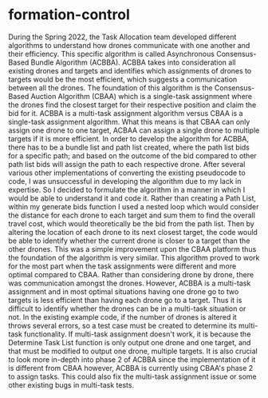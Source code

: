 # formation-control
During the Spring 2022, the Task Allocation team developed different algorithms to understand how drones communicate with one another and their efficiency. This specific algorithm is called Asynchronous Consensus-Based Bundle Algorithm (ACBBA). 
ACBBA takes into consideration all existing drones and targets and identifies which assignments of drones to targets would be the most efficient, which suggests a communication between all the drones. The foundation of this algorithm is the Consensus-Based Auction Algorithm (CBAA) which is a single-task assignment where the drones find the closest target for their respective position and claim the bid for it. 
ACBBA is a multi-task assignment algorithm versus CBAA is a single-task assignment algorithm. What this means is that CBAA can only assign one drone to one target, ACBAA can assign a single drone to multiple targets if it is more efficient. 
In order to develop the algorithm for ACBBA, there has to be a bundle list and path list created, where the path list bids for a specific path; and based on the outcome of the bid compared to other path list bids will assign the path to each respective drone. 
After several various other implementations of converting the existing pseudocode to code, I was unsuccessful in developing the algorithm due to my lack in expertise. So I decided to formulate the algorithm in a manner in which I would be able to understand it and code it. 
Rather than creating a Path List, within my generate bids function I used a nested loop which would consider the distance for each drone to each target and sum them to find the overall travel cost, which would theoretically be the bid from the path list. Then by altering the location of each drone to its next closest target, the code would be able to identify whether the current drone is closer to a target than the other drones. This was a simple improvement upon the CBAA platform thus the foundation of the algorithm is very similar. 
This algorithm proved to work for the most part when the task assignments were different and more optimal compared to CBAA. Rather than considering drone by drone, there was communication amongst the drones. 
However, ACBBA is a multi-task assignment and in most optimal situations having one drone go to two targets is less efficient than having each drone go to a target. Thus it is difficult to identify whether the drones can be in a multi-task situation or not. In the existing example code, if the number of drones is altered it throws several errors, so a test case must be created to determine its multi-task functionality. If multi-task assignment doesn't work, it is because the Determine Task List function is only output one drone and one target, and that must be modified to output one drone, multiple targets. 
It is also crucial to look more in-depth into phase 2 of ACBBA since the implementation of it is different from CBAA however, ACBBA is currently using CBAA's phase 2 to assign tasks. This could also fix the multi-task assignment issue or some other existing bugs in multi-task tests.  

